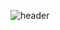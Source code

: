 ![header](https://capsule-render.vercel.app/api?type=cylinder&color=000000&height=150&section=header&text=Aebon&fontColor=ffffff&fontSize=70&animation=fadeIn&fontAlignY=55)
